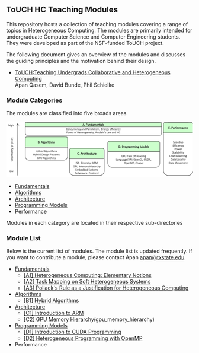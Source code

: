 ## ToUCH HC Teaching Modules

This repository hosts a collection of teaching modules covering a range of topics in Heterogeneous
Computing. The modules are primarily intended for undergraduate Computer Science and Computer
Engineering students. They were developed as part of the NSF-funded ToUCH project.

The following document gives an overview of the modules and discusses the guiding principles and the
motivation behind their design. 

*  [ToUCH:Teaching Undergrads Collaborative and Heterogeneous Computing](./touch_overview.pdf)  
   Apan Qasem, David Bunde, Phil Schielke


### Module Categories 

The modules are classified into five broads areas

![alt text](./overview/figs/modules.png "Module Classification")


* [Fundamentals](./Fundamentals)
* [Algorithms](./Algorithms)
* [Architecture](./Architecture)
* [Programming Models](./Programming)
* Performance

Modules in each category are located in their respective sub-directories 

### Module List

Below is the current list of modules. The module list is updated frequently. If you want to
contribute a module, please contact Apan <apan@txstate.edu> 

* [Fundamentals](./Fundamentals)
     * [[A1] Heterogeneous Computing: Elementary Notions](./Fundamentals/elementary_notions)
     * [[A2] Task Mapping on Soft Heterogeneous Systems](./Fundamentals/task_mapping)
     * [[A3] Pollack's Rule as a Justification for Heterogeneous Computing](./Fundamentals/pollacks_rule)
* [Algorithms](./Algorithms)
     * [[B1] Hybrid Algorithms](./Algorithms/hybrid_algorithms)
* [Architecture](./Architecture)
     * [[C1] Introduction to ARM](./Architecture/arm_introduction)
     * [[C2] GPU Memory Hierarchy](./Architecture)/gpu_memory_hierarchy)
* [Programming Models](./Programming) 
    * [[D1] Introduction to CUDA Programming](./Programming/cuda)
    * [[D2] Heterogeneous Programming with OpenMP](./Programming/openmp)
* Performance
    
